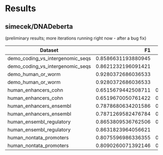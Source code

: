 # Results

## simecek/DNADeberta
(preliminary results; more iterations running right now - after a bug fix)

| Dataset | F1 | Acc |
|----------|-------------:|------:|
| demo_coding_vs_intergenomic_seqs | 0.8586631193880945 | 0.864 | 
| demo_coding_vs_intergenomic_seqs | 0.8621232196091421 | 0.8668 | 
| demo_human_or_worm | 0.9280372686036533 | 0.92956 | 
| demo_human_or_worm | 0.9280372686036533 | 0.92956 | 
| human_enhancers_cohn | 0.6515679442508711 | 0.6833621185952792 | 
| human_enhancers_cohn | 0.6519670050761422 | 0.6842256764536557 | 
| human_enhancers_ensembl | 0.7878680634201586 | 0.8064578624475298 | 
| human_enhancers_ensembl | 0.7871269582476784 | 0.8060703907006781 | 
| human_ensembl_regulatory | 0.8653809536762506 | 0.9142480896851662 | 
| human_ensembl_regulatory | 0.8631823964056621 | 0.912411415105782 | 
| human_nontata_promoters | 0.8075596986336355 | 0.8331857427496125 | 
| human_nontata_promoters | 0.8090260071392146 | 0.8341819791897277 | 